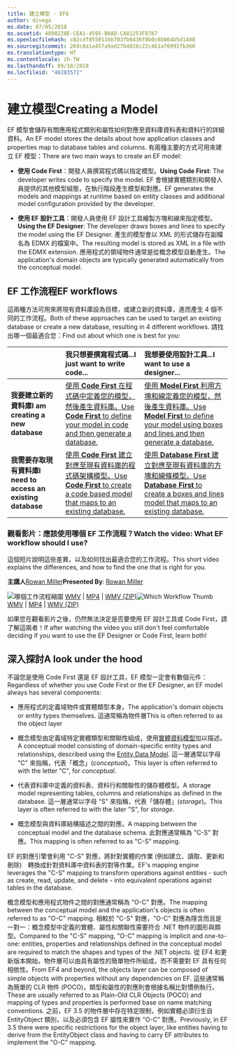 ```yaml
---
title: 建立模型 - EF6
author: divega
ms.date: 07/05/2018
ms.assetid: 4890228E-CEA1-4595-B8AD-CA81253F8767
ms.openlocfilehash: c02cdf0550116b703fb6436f8b0c6b064b5d1408
ms.sourcegitcommit: 269c8a1a457a9ad27b4026c22c4b1a76991fb360
ms.translationtype: HT
ms.contentlocale: zh-TW
ms.lasthandoff: 09/18/2018
ms.locfileid: "46283572"
---
```

# <a name="creating-a-model"></a><span data-ttu-id="0230a-102">建立模型</span><span class="sxs-lookup"><span data-stu-id="0230a-102">Creating a Model</span></span>

<span data-ttu-id="0230a-103">EF 模型會儲存有關應用程式類別和屬性如何對應至資料庫資料表和資料行的詳細資料。</span><span class="sxs-lookup"><span data-stu-id="0230a-103">An EF model stores the details about how application classes and properties map to database tables and columns.</span></span> <span data-ttu-id="0230a-104">有兩種主要的方式可用來建立 EF 模型：</span><span class="sxs-lookup"><span data-stu-id="0230a-104">There are two main ways to create an EF model:</span></span>

- <span data-ttu-id="0230a-105">**使用 Code First**：開發人員撰寫程式碼以指定模型。</span><span class="sxs-lookup"><span data-stu-id="0230a-105">**Using Code First**: The developer writes code to specify the model.</span></span> <span data-ttu-id="0230a-106">EF 會根據實體類別和開發人員提供的其他模型組態，在執行階段產生模型和對應。</span><span class="sxs-lookup"><span data-stu-id="0230a-106">EF generates the models and mappings at runtime based on entity classes and additional model configuration provided by the developer.</span></span>

- <span data-ttu-id="0230a-107">**使用 EF 設計工具**：開發人員使用 EF 設計工具繪製方塊和線來指定模型。</span><span class="sxs-lookup"><span data-stu-id="0230a-107">**Using the EF Designer**: The developer draws boxes and lines to specify the model using the EF Designer.</span></span> <span data-ttu-id="0230a-108">產生的模型會以 XML 的形式儲存在副檔名為 EDMX 的檔案中。</span><span class="sxs-lookup"><span data-stu-id="0230a-108">The resulting model is stored as XML in a file with the EDMX extension.</span></span> <span data-ttu-id="0230a-109">應用程式的領域物件通常是從概念模型自動產生。</span><span class="sxs-lookup"><span data-stu-id="0230a-109">The application's domain objects are typically generated automatically from the conceptual model.</span></span>

## <a name="ef-workflows"></a><span data-ttu-id="0230a-110">EF 工作流程</span><span class="sxs-lookup"><span data-stu-id="0230a-110">EF workflows</span></span>

<span data-ttu-id="0230a-111">這兩種方法可用來將現有資料庫設為目標，或建立新的資料庫，進而產生 4 個不同的工作流程。</span><span class="sxs-lookup"><span data-stu-id="0230a-111">Both of these approaches can be used to target an existing database or create a new database, resulting in 4 different workflows.</span></span>
<span data-ttu-id="0230a-112">請找出哪一個最適合您：</span><span class="sxs-lookup"><span data-stu-id="0230a-112">Find out about which one is best for you:</span></span>  

|                                           | <span data-ttu-id="0230a-113">我只想要撰寫程式碼...</span><span class="sxs-lookup"><span data-stu-id="0230a-113">I just want to write code...</span></span>                                                                                                                   | <span data-ttu-id="0230a-114">我想要使用設計工具...</span><span class="sxs-lookup"><span data-stu-id="0230a-114">I want to use a designer...</span></span>                                                                                                                        |
|:------------------------------------------|:-----------------------------------------------------------------------------------------------------------------------------------------------|:---------------------------------------------------------------------------------------------------------------------------------------------------|
| <span data-ttu-id="0230a-115">**我要建立新的資料庫**</span><span class="sxs-lookup"><span data-stu-id="0230a-115">**I am creating a new database**</span></span>          | [<span data-ttu-id="0230a-116">使用 **Code First** 在程式碼中定義您的模型，然後產生資料庫。</span><span class="sxs-lookup"><span data-stu-id="0230a-116">Use **Code First** to define your model in code and then generate a database.</span></span>](~/ef6/modeling/code-first/workflows/new-database.md)           | [<span data-ttu-id="0230a-117">使用 **Model First** 利用方塊和線定義您的模型，然後產生資料庫。</span><span class="sxs-lookup"><span data-stu-id="0230a-117">Use **Model First** to define your model using boxes and lines and then generate a database.</span></span>](~/ef6/modeling/designer/workflows/model-first.md)   |
| <span data-ttu-id="0230a-118">**我需要存取現有資料庫**</span><span class="sxs-lookup"><span data-stu-id="0230a-118">**I need to access an existing database**</span></span> | [<span data-ttu-id="0230a-119">使用 **Code First** 建立對應至現有資料庫的程式碼架構模型。</span><span class="sxs-lookup"><span data-stu-id="0230a-119">Use **Code First** to create a code based model that maps to an existing database.</span></span>](~/ef6/modeling/code-first/workflows/existing-database.md) | [<span data-ttu-id="0230a-120">使用 **Database First** 建立對應至現有資料庫的方塊和線條模型。</span><span class="sxs-lookup"><span data-stu-id="0230a-120">Use **Database First** to create a boxes and lines model that maps to an existing database.</span></span>](~/ef6/modeling/designer/workflows/database-first.md) |

### <a name="watch-the-video-what-ef-workflow-should-i-use"></a><span data-ttu-id="0230a-121">觀看影片：應該使用哪個 EF 工作流程？</span><span class="sxs-lookup"><span data-stu-id="0230a-121">Watch the video: What EF workflow should I use?</span></span>

<span data-ttu-id="0230a-122">這個短片說明這些差異，以及如何找出最適合您的工作流程。</span><span class="sxs-lookup"><span data-stu-id="0230a-122">This short video explains the differences, and how to find the one that is right for you.</span></span>

<span data-ttu-id="0230a-123">**主講人**[Rowan Miller](http://romiller.com/)</span><span class="sxs-lookup"><span data-stu-id="0230a-123">**Presented By**: [Rowan Miller](http://romiller.com/)</span></span>

<span data-ttu-id="0230a-124">![哪個工作流程縮圖](../media/whichworkflow-thumb.png) [WMV](https://download.microsoft.com/download/8/F/8/8F81F4CD-3678-4229-8D79-0C63FFA3C595/HDI_ITPro_Technet_winvideo_ChoseYourWorkflow.wmv) | [MP4](https://download.microsoft.com/download/8/F/8/8F81F4CD-3678-4229-8D79-0C63FFA3C595/HDI_ITPro_Technet_mp4video_ChoseYourWorkflow.m4v) | [WMV (ZIP)](https://download.microsoft.com/download/8/F/8/8F81F4CD-3678-4229-8D79-0C63FFA3C595/HDI_ITPro_Technet_winvideo_ChoseYourWorkflow.zip)</span><span class="sxs-lookup"><span data-stu-id="0230a-124">![Which Workflow Thumb](../media/whichworkflow-thumb.png) [WMV](https://download.microsoft.com/download/8/F/8/8F81F4CD-3678-4229-8D79-0C63FFA3C595/HDI_ITPro_Technet_winvideo_ChoseYourWorkflow.wmv) | [MP4](https://download.microsoft.com/download/8/F/8/8F81F4CD-3678-4229-8D79-0C63FFA3C595/HDI_ITPro_Technet_mp4video_ChoseYourWorkflow.m4v) | [WMV (ZIP)](https://download.microsoft.com/download/8/F/8/8F81F4CD-3678-4229-8D79-0C63FFA3C595/HDI_ITPro_Technet_winvideo_ChoseYourWorkflow.zip)</span></span>

<span data-ttu-id="0230a-125">如果您在觀看影片之後，仍然無法決定是否要使用 EF 設計工具或 Code First，請了解這兩者！</span><span class="sxs-lookup"><span data-stu-id="0230a-125">If after watching the video you still don't feel comfortable deciding if you want to use the EF Designer or Code First, learn both!</span></span>

## <a name="a-look-under-the-hood"></a><span data-ttu-id="0230a-126">深入探討</span><span class="sxs-lookup"><span data-stu-id="0230a-126">A look under the hood</span></span>

<span data-ttu-id="0230a-127">不論您是使用 Code First 還是 EF 設計工具，EF 模型一定會有數個元件：</span><span class="sxs-lookup"><span data-stu-id="0230a-127">Regardless of whether you use Code First or the EF Designer, an EF model always has several components:</span></span>

- <span data-ttu-id="0230a-128">應用程式的定義域物件或實體類型本身。</span><span class="sxs-lookup"><span data-stu-id="0230a-128">The application's domain objects or entity types themselves.</span></span> <span data-ttu-id="0230a-129">這通常稱為物件層</span><span class="sxs-lookup"><span data-stu-id="0230a-129">This is often referred to as the object layer</span></span>

- <span data-ttu-id="0230a-130">概念模型由定義域特定實體類型和關聯性組成，使用[實體資料模型](~/ef6/resources/glossary.md#entity-data-model)加以描述。</span><span class="sxs-lookup"><span data-stu-id="0230a-130">A conceptual model consisting of domain-specific entity types and relationships, described using the [Entity Data Model](~/ef6/resources/glossary.md#entity-data-model).</span></span> <span data-ttu-id="0230a-131">這一層通常以字母 "C" 來指稱，代表「概念」(_conceptual_)。</span><span class="sxs-lookup"><span data-stu-id="0230a-131">This layer is often referred to with the letter "C", for _conceptual_.</span></span>

- <span data-ttu-id="0230a-132">代表資料庫中定義的資料表、資料行和關聯性的儲存體模型。</span><span class="sxs-lookup"><span data-stu-id="0230a-132">A storage model representing tables, columns and relationships as defined in the database.</span></span> <span data-ttu-id="0230a-133">這一層通常以字母 "S" 來指稱，代表「儲存體」(_storage_)。</span><span class="sxs-lookup"><span data-stu-id="0230a-133">This layer is often referred to with the later "S", for _storage_.</span></span>  

- <span data-ttu-id="0230a-134">概念模型與資料庫結構描述之間的對應。</span><span class="sxs-lookup"><span data-stu-id="0230a-134">A mapping between the conceptual model and the database schema.</span></span> <span data-ttu-id="0230a-135">此對應通常稱為 "C-S" 對應。</span><span class="sxs-lookup"><span data-stu-id="0230a-135">This mapping is often referred to as "C-S" mapping.</span></span>

<span data-ttu-id="0230a-136">EF 的對應引擎會利用 "C-S" 對應，將針對實體的作業 (例如建立、讀取、更新和刪除)　轉換成針對資料庫中資料表的對等作業。</span><span class="sxs-lookup"><span data-stu-id="0230a-136">EF's mapping engine leverages the "C-S" mapping to transform operations against entities - such as create, read, update, and delete - into equivalent operations against tables in the database.</span></span>

<span data-ttu-id="0230a-137">概念模型和應用程式物件之間的對應通常稱為 "O-C" 對應。</span><span class="sxs-lookup"><span data-stu-id="0230a-137">The mapping between the conceptual model and the application's objects is often referred to as "O-C" mapping.</span></span> <span data-ttu-id="0230a-138">相較於 "C-S" 對應，"O-C" 對應為隱含而且是一對一：概念模型中定義的實體、屬性和關聯性需要符合 .NET 物件的圖形與類型。</span><span class="sxs-lookup"><span data-stu-id="0230a-138">Compared to the "C-S" mapping, "O-C" mapping is implicit and one-to-one: entities, properties and relationships defined in the conceptual model are required to match the shapes and types of the .NET objects.</span></span> <span data-ttu-id="0230a-139">從 EF4 和更新版本開始，物件層可以由具有屬性的簡單物件所組成，而不需要對 EF 具有任何相依性。</span><span class="sxs-lookup"><span data-stu-id="0230a-139">From EF4 and beyond, the objects layer can be composed of simple objects with properties without any dependencies on EF.</span></span> <span data-ttu-id="0230a-140">這些通常稱為簡單的 CLR 物件 (POCO)，類型和屬性的對應則會根據名稱比對慣例執行。</span><span class="sxs-lookup"><span data-stu-id="0230a-140">These are usually referred to as Plain-Old CLR Objects (POCO) and mapping of types and properties is performed base on name matching conventions.</span></span> <span data-ttu-id="0230a-141">之前，EF 3.5 的物件層中存在特定限制，例如實體必須衍生自 EntityObject 類別，以及必須包含 EF 屬性來實作 "O-C" 對應。</span><span class="sxs-lookup"><span data-stu-id="0230a-141">Previously, in EF 3.5 there were specific restrictions for the object layer, like entities having to derive from the EntityObject class and having to carry EF attributes to implement the "O-C" mapping.</span></span>
